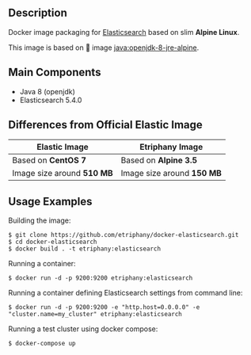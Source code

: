 ## Description

Docker image packaging for [Elasticsearch](https://www.elastic.co/products/elasticsearch) based on slim **Alpine Linux**.

This image is based on :whale: image [java:openjdk-8-jre-alpine](https://github.com/docker-library/openjdk/blob/master/8-jre/alpine/Dockerfile).

## Main Components

* Java 8 (openjdk)
* Elasticsearch 5.4.0

## Differences from Official Elastic Image

 Elastic Image                                                              | Etriphany Image
----------------------------------------------------------------------------|-------------------------------------
Based on **CentOS 7**                                                       | Based on **Alpine 3.5**
Image size around **510 MB**                                                | Image size around **150 MB**


## Usage Examples

Building the image:

```
$ git clone https://github.com/etriphany/docker-elasticsearch.git
$ cd docker-elasticsearch
$ docker build . -t etriphany:elasticsearch
```

Running a container:

```
$ docker run -d -p 9200:9200 etriphany:elasticsearch
```

Running a container defining Elasticsearch settings from command line:

```
$ docker run -d -p 9200:9200 -e "http.host=0.0.0.0" -e "cluster.name=my_cluster" etriphany:elasticsearch
```

Running a test cluster using docker compose:

```
$ docker-compose up
```
